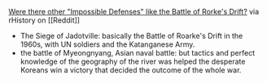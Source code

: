 [Were there other "Impossible Defenses" like the Battle of Rorke's Drift?](https://www.reddit.com/r/history/comments/pe0pb7/were_there_other_impossible_defenses_like_the/?utm_medium=android_app&utm_source=share) via rHistory on [[Reddit]]

- The Siege of Jadotville: basically the Battle of Roarke's Drift in the 1960s, with UN soldiers and the Katanganese Army.
- the battle of Myeongnyang, Asian naval battle: but tactics and perfect knowledge of the geography of the river was helped the desperate Koreans win a victory that decided the outcome of the whole war.